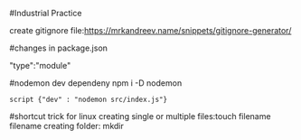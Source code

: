 #Industrial Practice 

 create gitignore file:https://mrkandreev.name/snippets/gitignore-generator/

#changes in package.json
 
 "type":"module"

#nodemon dev dependeny
 npm i -D nodemon

    script {"dev" : "nodemon src/index.js"}

#shortcut trick for linux
  creating single or multiple files:touch filename filename
  creating folder: mkdir



